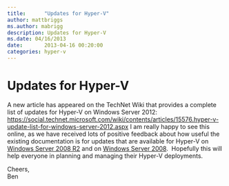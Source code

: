 ```yaml
---
title:      "Updates for Hyper-V"
author: mattbriggs
ms.author: mabrigg
description: Updates for Hyper-V
ms.date: 04/16/2013
date:       2013-04-16 00:20:00
categories: hyper-v
---
```

# Updates for Hyper-V

A new article has appeared on the TechNet Wiki that provides a complete list of updates for Hyper-V on Windows Server 2012: <https://social.technet.microsoft.com/wiki/contents/articles/15576.hyper-v-update-list-for-windows-server-2012.aspx> I am really happy to see this online, as we have received lots of positive feedback about how useful the existing documentation is for updates that are available for Hyper-V on [Windows Server 2008 R2](https://social.technet.microsoft.com/wiki/contents/articles/1349.hyper-v-update-list-for-windows-server-2008-r2.aspx "https://social.technet.microsoft.com/wiki/contents/articles/1349.hyper-v-update-list-for-windows-server-2008-r2.aspx") and on [Windows Server 2008](https://technet.microsoft.com/library/dd430893\(WS.10\).aspx "https://technet.microsoft.com/library/dd430893\(WS.10\).aspx").  Hopefully this will help everyone in planning and managing their Hyper-V deployments. 

Cheers,  
Ben
